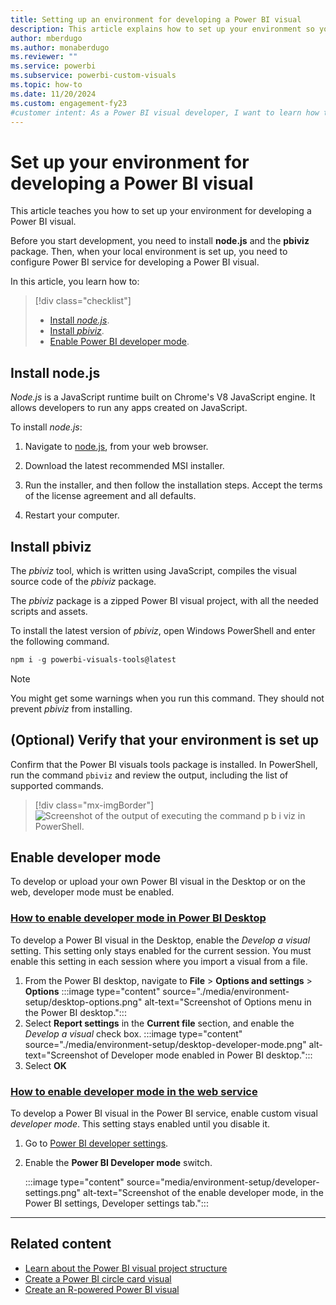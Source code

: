```yaml
---
title: Setting up an environment for developing a Power BI visual
description: This article explains how to set up your environment so you have all the tools necessary for developing a Power BI visual.
author: mberdugo
ms.author: monaberdugo
ms.reviewer: ""
ms.service: powerbi
ms.subservice: powerbi-custom-visuals
ms.topic: how-to
ms.date: 11/20/2024
ms.custom: engagement-fy23
#customer intent: As a Power BI visual developer, I want to learn how to set up my environment so that I can develop a Power BI visual.
---
```


# Set up your environment for developing a Power BI visual

This article teaches you how to set up your environment for developing a Power BI visual.

Before you start development, you need to install **node.js** and the **pbiviz** package. Then, when your local environment is set up, you need to configure Power BI service for developing a Power BI visual.

In this article, you learn how to:
> [!div class="checklist"]
>
> * [Install *node.js*](#install-nodejs).
> * [Install *pbiviz*](#install-pbiviz).
> * [Enable Power BI developer mode](#enable-developer-mode).

## Install node.js

*Node.js* is a JavaScript runtime built on Chrome's V8 JavaScript engine. It allows developers to run any apps created on JavaScript.

To install *node.js*:

1. Navigate to [node.js](https://nodejs.org), from your web browser.

2. Download the latest recommended MSI installer.

3. Run the installer, and then follow the installation steps. Accept the terms of the license agreement and all defaults.

4. Restart your computer.

## Install pbiviz

The *pbiviz* tool, which is written using JavaScript, compiles the visual source code of the *pbiviz* package.

The *pbiviz* package is a zipped Power BI visual project, with all the needed scripts and assets.

To install the latest version of *pbiviz*, open Windows PowerShell and enter the following command.

  ```powershell
  npm i -g powerbi-visuals-tools@latest
  ```

>[!NOTE]
>You might get some warnings when you run this command. They should not prevent *pbiviz* from installing.

## (Optional) Verify that your environment is set up

Confirm that the Power BI visuals tools package is installed. In PowerShell, run the command `pbiviz` and review the output, including the list of supported commands.

>[!div class="mx-imgBorder"]
>![Screenshot of the output of executing the command p b i viz in PowerShell.](media/environment-setup/pbiviz-verify.png)

## Enable developer mode

To develop or upload your own Power BI visual in the Desktop or on the web, developer mode must be enabled.

### [How to enable developer mode in Power BI Desktop](#tab/desktop)

To develop a Power BI visual in the Desktop, enable the *Develop a visual* setting. This setting only stays enabled for the current session. You must enable this setting in each session where you import a visual from a file.

1. From the Power BI desktop, navigate to **File** > **Options and settings**  > **Options**
   :::image type="content" source="./media/environment-setup/desktop-options.png" alt-text="Screenshot of Options menu in the Power BI desktop.":::
1. Select **Report settings** in the **Current file** section, and enable the *Develop a visual* check box.
   :::image type="content" source="./media/environment-setup/desktop-developer-mode.png" alt-text="Screenshot of Developer mode enabled in Power BI desktop.":::
1. Select **OK**

### [How to enable developer mode in the web service](#tab/service)

To develop a Power BI visual in the Power BI service, enable custom visual *developer mode*. This setting stays enabled until you disable it.

1. Go to [Power BI developer settings](https://app.powerbi.com/user/user-settings/developer-settings?experience=power-bi).

1. Enable the **Power BI Developer mode** switch.

   :::image type="content" source="media/environment-setup/developer-settings.png" alt-text="Screenshot of the enable developer mode, in the Power BI settings, Developer settings tab.":::

---

## Related content

* [Learn about the Power BI visual project structure](./visual-project-structure.md)
* [Create a Power BI circle card visual](develop-circle-card.md)
* [Create an R-powered Power BI visual](create-r-based-power-bi-desktop.md)
